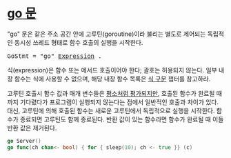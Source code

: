 # [go 문](#go-statements)

"go" 문은 같은 주소 공간 안에 고루틴(goroutine)이라 불리는 별도로 제어되는 독립적인 동시성 쓰레드 형태로 함수 호출의 실행을 시작한다.

<pre>
<a id="GoStmt">GoStmt</a> = "go" <a href="/Expressions/operators.html#Expression">Expression</a> .
</pre>

식(expression)은 함수 또는 메서드 호출이어야 한다; 괄호는 허용되지 않는다. 일부 내장 함수는 식에 사용할 수 없으며, 해당 내장 함수 목록은 [식 구문](/Statements/expression_statements.html) 챕터를 참고하라.

고루틴 호출시 함수 값과 매개 변수들은 [평소처럼 평가되지만](/Expressions/calls.html), 호출된 함수가 완료될 때까지 기다렸다가 프로그램이 실행되지 않는다는 점에서 일반적인 호출과 차이가 있다. 대신, 고루틴에 의해 호출된 함수는 새로운 고루틴에서 독립적으로 실행을 시작한다. 함수가 종료되면 고루틴도 함께 종료된다. 반환 값이 있는 함수라면 함수가 완료될 때 이들 반환 값은 제거된다.

```go
go Server()
go func(ch chan<- bool) { for { sleep(10); ch <- true }} (c)
```
